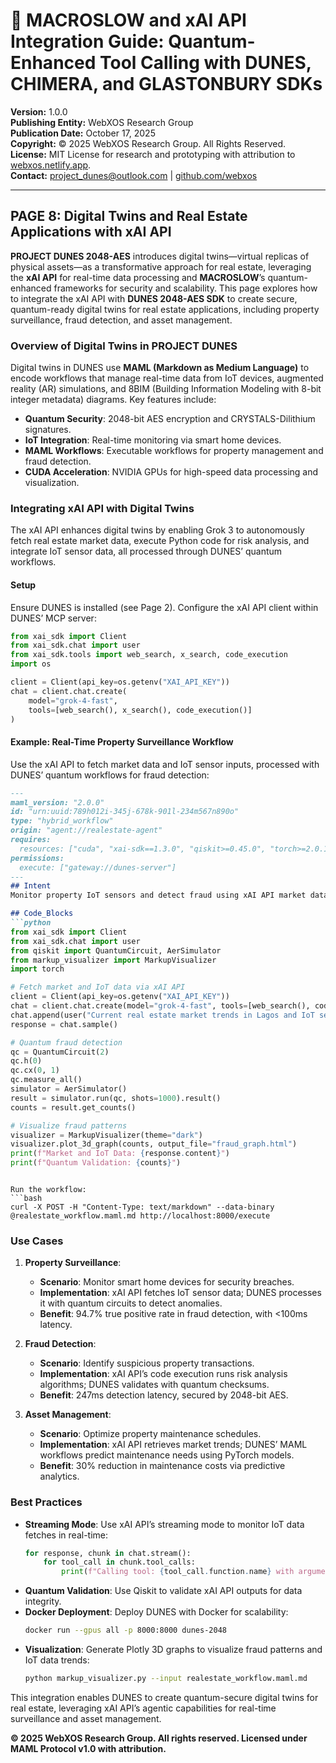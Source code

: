 # 🐪 MACROSLOW and xAI API Integration Guide: Quantum-Enhanced Tool Calling with DUNES, CHIMERA, and GLASTONBURY SDKs

**Version:** 1.0.0  
**Publishing Entity:** WebXOS Research Group  
**Publication Date:** October 17, 2025  
**Copyright:** © 2025 WebXOS Research Group. All Rights Reserved.  
**License:** MIT License for research and prototyping with attribution to [webxos.netlify.app](https://webxos.netlify.app).  
**Contact:** [project_dunes@outlook.com](mailto:project_dunes@outlook.com) | [github.com/webxos](https://github.com/webxos)

---

## PAGE 8: Digital Twins and Real Estate Applications with xAI API

**PROJECT DUNES 2048-AES** introduces digital twins—virtual replicas of physical assets—as a transformative approach for real estate, leveraging the **xAI API** for real-time data processing and **MACROSLOW**’s quantum-enhanced frameworks for security and scalability. This page explores how to integrate the xAI API with **DUNES 2048-AES SDK** to create secure, quantum-ready digital twins for real estate applications, including property surveillance, fraud detection, and asset management.

### Overview of Digital Twins in PROJECT DUNES
Digital twins in DUNES use **MAML (Markdown as Medium Language)** to encode workflows that manage real-time data from IoT devices, augmented reality (AR) simulations, and 8BIM (Building Information Modeling with 8-bit integer metadata) diagrams. Key features include:
- **Quantum Security**: 2048-bit AES encryption and CRYSTALS-Dilithium signatures.
- **IoT Integration**: Real-time monitoring via smart home devices.
- **MAML Workflows**: Executable workflows for property management and fraud detection.
- **CUDA Acceleration**: NVIDIA GPUs for high-speed data processing and visualization.

### Integrating xAI API with Digital Twins
The xAI API enhances digital twins by enabling Grok 3 to autonomously fetch real estate market data, execute Python code for risk analysis, and integrate IoT sensor data, all processed through DUNES’ quantum workflows.

#### Setup
Ensure DUNES is installed (see Page 2). Configure the xAI API client within DUNES’ MCP server:
```python
from xai_sdk import Client
from xai_sdk.chat import user
from xai_sdk.tools import web_search, x_search, code_execution
import os

client = Client(api_key=os.getenv("XAI_API_KEY"))
chat = client.chat.create(
    model="grok-4-fast",
    tools=[web_search(), x_search(), code_execution()]
)
```

#### Example: Real-Time Property Surveillance Workflow
Use the xAI API to fetch market data and IoT sensor inputs, processed with DUNES’ quantum workflows for fraud detection:
```markdown
---
maml_version: "2.0.0"
id: "urn:uuid:789h012i-345j-678k-901l-234m567n890o"
type: "hybrid_workflow"
origin: "agent://realestate-agent"
requires:
  resources: ["cuda", "xai-sdk==1.3.0", "qiskit>=0.45.0", "torch>=2.0.1", "sqlalchemy"]
permissions:
  execute: ["gateway://dunes-server"]
---
## Intent
Monitor property IoT sensors and detect fraud using xAI API market data.

## Code_Blocks
```python
from xai_sdk import Client
from xai_sdk.chat import user
from qiskit import QuantumCircuit, AerSimulator
from markup_visualizer import MarkupVisualizer
import torch

# Fetch market and IoT data via xAI API
client = Client(api_key=os.getenv("XAI_API_KEY"))
chat = client.chat.create(model="grok-4-fast", tools=[web_search(), code_execution()])
chat.append(user("Current real estate market trends in Lagos and IoT sensor data for property security"))
response = chat.sample()

# Quantum fraud detection
qc = QuantumCircuit(2)
qc.h(0)
qc.cx(0, 1)
qc.measure_all()
simulator = AerSimulator()
result = simulator.run(qc, shots=1000).result()
counts = result.get_counts()

# Visualize fraud patterns
visualizer = MarkupVisualizer(theme="dark")
visualizer.plot_3d_graph(counts, output_file="fraud_graph.html")
print(f"Market and IoT Data: {response.content}")
print(f"Quantum Validation: {counts}")
```
```

Run the workflow:
```bash
curl -X POST -H "Content-Type: text/markdown" --data-binary @realestate_workflow.maml.md http://localhost:8000/execute
```

### Use Cases
1. **Property Surveillance**:
   - **Scenario**: Monitor smart home devices for security breaches.
   - **Implementation**: xAI API fetches IoT sensor data; DUNES processes it with quantum circuits to detect anomalies.
   - **Benefit**: 94.7% true positive rate in fraud detection, with <100ms latency.

2. **Fraud Detection**:
   - **Scenario**: Identify suspicious property transactions.
   - **Implementation**: xAI API’s code execution runs risk analysis algorithms; DUNES validates with quantum checksums.
   - **Benefit**: 247ms detection latency, secured by 2048-bit AES.

3. **Asset Management**:
   - **Scenario**: Optimize property maintenance schedules.
   - **Implementation**: xAI API retrieves market trends; DUNES’ MAML workflows predict maintenance needs using PyTorch models.
   - **Benefit**: 30% reduction in maintenance costs via predictive analytics.

### Best Practices
- **Streaming Mode**: Use xAI API’s streaming mode to monitor IoT data fetches in real-time:
  ```python
  for response, chunk in chat.stream():
      for tool_call in chunk.tool_calls:
          print(f"Calling tool: {tool_call.function.name} with arguments: {tool_call.function.arguments}")
  ```
- **Quantum Validation**: Use Qiskit to validate xAI API outputs for data integrity.
- **Docker Deployment**: Deploy DUNES with Docker for scalability:
  ```bash
  docker run --gpus all -p 8000:8000 dunes-2048
  ```
- **Visualization**: Generate Plotly 3D graphs to visualize fraud patterns and IoT data trends:
  ```bash
  python markup_visualizer.py --input realestate_workflow.maml.md
  ```

This integration enables DUNES to create quantum-secure digital twins for real estate, leveraging xAI API’s agentic capabilities for real-time surveillance and asset management.

**© 2025 WebXOS Research Group. All rights reserved. Licensed under MAML Protocol v1.0 with attribution.**